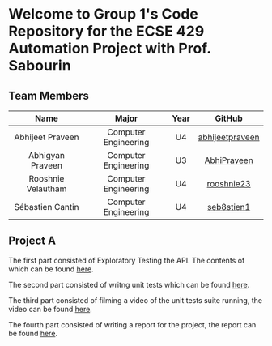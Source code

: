 # Welcome to Group 1's Code Repository for the ECSE 429 Automation Project with Prof. Sabourin

## Team Members 
| Name| Major| Year |GitHub|
| :---: |:---:|:---:| :---:|
|Abhijeet Praveen | Computer Engineering| U4 | [abhijeetpraveen](https://github.com/abhijeetpraveen)|
|Abhigyan Praveen | Computer Engineering| U3|[AbhiPraveen](https://github.com/AbhiPraveen)|
|Rooshnie Velautham | Computer Engineering| U4|[rooshnie23](https://github.com/rooshnie23)|
|Sébastien Cantin    | Computer Engineering | U4 |[seb8stien1](https://github.com/seb8stien1)|

## Project A

The first part consisted of Exploratory Testing the API. The contents of which can be found [here](https://github.com/seb8stien1/ECSE429-A1/tree/main/Exploratory%20Testing).

The second part consisted of writng unit tests which can be found [here](https://github.com/seb8stien1/ECSE429/tree/main/src/test/java/tests/unitTests).

The third part consisted of filming a video of the unit tests suite running, the video can be found [here](https://www.youtube.com/watch?v=Bm5irLbheT8&ab_channel=RooshnieVelautham).

The fourth part consisted of writing a report for the project, the report can be found [here](https://github.com/seb8stien1/ECSE429-A1/blob/main/Project%20A%20Report.pdf).
